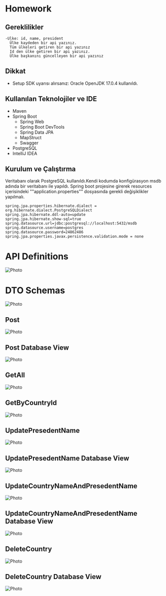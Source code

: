 # Homework

## Gereklilikler
```
-Ülke: id, name, president
  Ülke kaydeden bir api yazınız. 
  Tüm ülkeleri getiren bir api yazınız
  Id den ülke getiren bir api yazınız. 
  Ülke başkanını güncelleyen bir api yazınız
```
## Dikkat
* Setup SDK uyarısı alırsanız: Oracle OpenJDK 17.0.4 kullanıldı.

## Kullanılan Teknolojiler ve IDE
* Maven
* Spring Boot
  * Spring Web
  * Spring Boot DevTools
  * Spring Data JPA
  * MapStruct
  * Swagger
* PostgreSQL
* IntelliJ IDEA

## Kurulum ve Çalıştırma

Veritabanı olarak PostgreSQL kullanıldı.Kendi kodumda konfigürasyon msdb adında bir veritabanı ile yapıldı.
Spring boot projesine girerek resources içerisindeki ""application.properties"" dosyasında gerekli değişiklikler yapılmalı.
```
spring.jpa.properties.hibernate.dialect = org.hibernate.dialect.PostgreSQLDialect
spring.jpa.hibernate.ddl-auto=update
spring.jpa.hibernate.show-sql=true
spring.datasource.url=jdbc:postgresql://localhost:5432/msdb
spring.datasource.username=postgres
spring.datasource.password=24862486
spring.jpa.properties.javax.persistence.validation.mode = none
```


# API Definitions

![Photo](https://user-images.githubusercontent.com/58556840/238549887-d6d00908-2485-46cc-83f2-a42244504cb0.png)

# DTO Schemas
![Photo](https://user-images.githubusercontent.com/58556840/238549886-e1345182-13b9-4090-adcc-8c3aaca573a0.png)

## Post 
![Photo](https://user-images.githubusercontent.com/58556840/238549897-31a08858-5774-4f67-a9f0-9b9e162a0d7c.png)

## Post Database View
![Photo](https://user-images.githubusercontent.com/58556840/238549898-235f75b8-dc1e-4b95-984e-ef5977653a12.png)
## GetAll
![Photo](https://user-images.githubusercontent.com/58556840/238549892-2dd91a0e-c850-4074-a0a2-dfb847e44e22.png)

## GetByCountryId
![Photo](https://user-images.githubusercontent.com/58556840/238549894-4f94b479-7d8f-4aaa-85c1-c8d680148829.png)

## UpdatePresedentName
![Photo](https://user-images.githubusercontent.com/58556840/238549883-8aa05cb5-f19b-4a55-b403-c81a3898d936.png)
## UpdatePresedentName Database View
![Photo](https://user-images.githubusercontent.com/58556840/238549906-990a8207-3378-461b-965f-7bc2126a30bd.png)

## UpdateCountryNameAndPresedentName
![Photo](https://user-images.githubusercontent.com/58556840/238549900-ae32b5dd-80cc-41e4-8311-2e6026c206a6.png)

## UpdateCountryNameAndPresedentName Database View
![Photo](https://user-images.githubusercontent.com/58556840/238549902-75ccc7de-a2b5-426a-a2c7-5d054ab5605d.png)

## DeleteCountry 
![Photo](https://user-images.githubusercontent.com/58556840/238549890-e7088cf3-0171-402e-9149-0ebc1952f8d1.png)

## DeleteCountry Database View
![Photo](https://user-images.githubusercontent.com/58556840/238549891-cfd9aab8-beac-463e-b6f5-0f5e8371d4b3.png)
